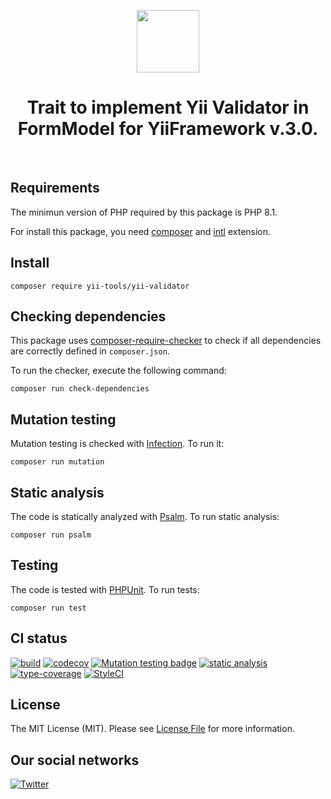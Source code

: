 <p align="center">
    <a href="https://github.com/yii-tools/yii-validator" target="_blank">
        <img src="https://avatars.githubusercontent.com/u/121752654?s=200&v=4" height="100px">
    </a>
    <h1 align="center">Trait to implement Yii Validator in FormModel for YiiFramework v.3.0.</h1>
    <br>
</p>

## Requirements

The minimun version of PHP required by this package is PHP 8.1.

For install this package, you need [composer](https://getcomposer.org/) and [intl](https://www.php.net/manual/en/book.intl.php) extension.

## Install

```shell
composer require yii-tools/yii-validator
```

## Checking dependencies

This package uses [composer-require-checker](https://github.com/maglnet/ComposerRequireChecker) to check if all dependencies are correctly defined in `composer.json`.

To run the checker, execute the following command:

```shell
composer run check-dependencies
```

## Mutation testing

Mutation testing is checked with [Infection](https://infection.github.io/). To run it:

```shell
composer run mutation
```

## Static analysis

The code is statically analyzed with [Psalm](https://psalm.dev/). To run static analysis:

```shell
composer run psalm
```

## Testing

The code is tested with [PHPUnit](https://phpunit.de/). To run tests:

```
composer run test
```

## CI status

[![build](https://github.com/yii-tools/yii-validator/actions/workflows/build.yml/badge.svg)](https://github.com/yii-tools/yii-validator/actions/workflows/build.yml)
[![codecov](https://codecov.io/gh/yii-tools/yii-validator/branch/main/graph/badge.svg?token=MF0XUGVLYC)](https://codecov.io/gh/yii-tools/yii-validator)
[![Mutation testing badge](https://img.shields.io/endpoint?style=flat&url=https%3A%2F%2Fbadge-api.stryker-mutator.io%2Fgithub.com%2Fyii-tools%2Fyii-validator%2Fmain)](https://dashboard.stryker-mutator.io/reports/github.com/yii-tools/yii-validator/main)
[![static analysis](https://github.com/yii-tools/yii-validator/actions/workflows/static.yml/badge.svg)](https://github.com/yii-tools/yii-validator/actions/workflows/static.yml)
[![type-coverage](https://shepherd.dev/github/yii-tools/yii-validator/coverage.svg)](https://shepherd.dev/github/yii-tools/yii-validator)
[![StyleCI](https://github.styleci.io/repos/599066862/shield?branch=main)](https://github.styleci.io/repos/599066862?branch=main)

## License

The MIT License (MIT). Please see [License File](LICENSE.md) for more information.

## Our social networks

[![Twitter](https://img.shields.io/badge/twitter-follow-1DA1F2?logo=twitter&logoColor=1DA1F2&labelColor=555555?style=flat)](https://twitter.com/Terabytesoftw)
